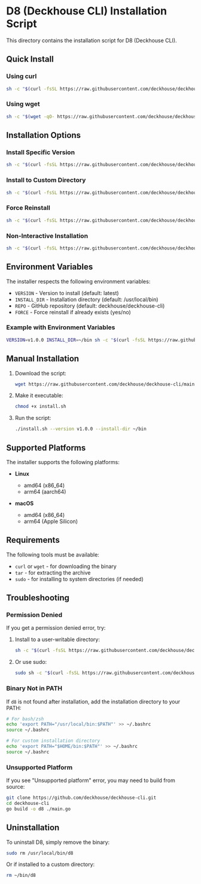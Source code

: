 # D8 (Deckhouse CLI) Installation Script

This directory contains the installation script for D8 (Deckhouse CLI).

## Quick Install

### Using curl

```bash
sh -c "$(curl -fsSL https://raw.githubusercontent.com/deckhouse/deckhouse-cli/main/tools/install.sh)"
```

### Using wget

```bash
sh -c "$(wget -qO- https://raw.githubusercontent.com/deckhouse/deckhouse-cli/main/tools/install.sh)"
```

## Installation Options

### Install Specific Version

```bash
sh -c "$(curl -fsSL https://raw.githubusercontent.com/deckhouse/deckhouse-cli/main/tools/install.sh)" "" --version v1.0.0
```

### Install to Custom Directory

```bash
sh -c "$(curl -fsSL https://raw.githubusercontent.com/deckhouse/deckhouse-cli/main/tools/install.sh)" "" --install-dir ~/bin
```

### Force Reinstall

```bash
sh -c "$(curl -fsSL https://raw.githubusercontent.com/deckhouse/deckhouse-cli/main/tools/install.sh)" "" --force
```

### Non-Interactive Installation

```bash
sh -c "$(curl -fsSL https://raw.githubusercontent.com/deckhouse/deckhouse-cli/main/tools/install.sh)" "" --unattended
```

## Environment Variables

The installer respects the following environment variables:

- `VERSION` - Version to install (default: latest)
- `INSTALL_DIR` - Installation directory (default: /usr/local/bin)
- `REPO` - GitHub repository (default: deckhouse/deckhouse-cli)
- `FORCE` - Force reinstall if already exists (yes/no)

### Example with Environment Variables

```bash
VERSION=v1.0.0 INSTALL_DIR=~/bin sh -c "$(curl -fsSL https://raw.githubusercontent.com/deckhouse/deckhouse-cli/main/tools/install.sh)"
```

## Manual Installation

1. Download the script:
   ```bash
   wget https://raw.githubusercontent.com/deckhouse/deckhouse-cli/main/tools/install.sh
   ```

2. Make it executable:
   ```bash
   chmod +x install.sh
   ```

3. Run the script:
   ```bash
   ./install.sh --version v1.0.0 --install-dir ~/bin
   ```

## Supported Platforms

The installer supports the following platforms:

- **Linux**
  - amd64 (x86_64)
  - arm64 (aarch64)

- **macOS**
  - amd64 (x86_64)
  - arm64 (Apple Silicon)

## Requirements

The following tools must be available:

- `curl` or `wget` - for downloading the binary
- `tar` - for extracting the archive
- `sudo` - for installing to system directories (if needed)

## Troubleshooting

### Permission Denied

If you get a permission denied error, try:

1. Install to a user-writable directory:
   ```bash
   sh -c "$(curl -fsSL https://raw.githubusercontent.com/deckhouse/deckhouse-cli/main/tools/install.sh)" "" --install-dir ~/bin
   ```

2. Or use sudo:
   ```bash
   sudo sh -c "$(curl -fsSL https://raw.githubusercontent.com/deckhouse/deckhouse-cli/main/tools/install.sh)"
   ```

### Binary Not in PATH

If `d8` is not found after installation, add the installation directory to your PATH:

```bash
# For bash/zsh
echo 'export PATH="/usr/local/bin:$PATH"' >> ~/.bashrc
source ~/.bashrc

# For custom installation directory
echo 'export PATH="$HOME/bin:$PATH"' >> ~/.bashrc
source ~/.bashrc
```

### Unsupported Platform

If you see "Unsupported platform" error, you may need to build from source:

```bash
git clone https://github.com/deckhouse/deckhouse-cli.git
cd deckhouse-cli
go build -o d8 ./main.go
```

## Uninstallation

To uninstall D8, simply remove the binary:

```bash
sudo rm /usr/local/bin/d8
```

Or if installed to a custom directory:

```bash
rm ~/bin/d8
```
